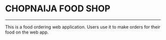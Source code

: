# CHOPNAIJA FOOD SHOP

---

This is a food ordering web application. Users use it to make orders for their food on the web app.
